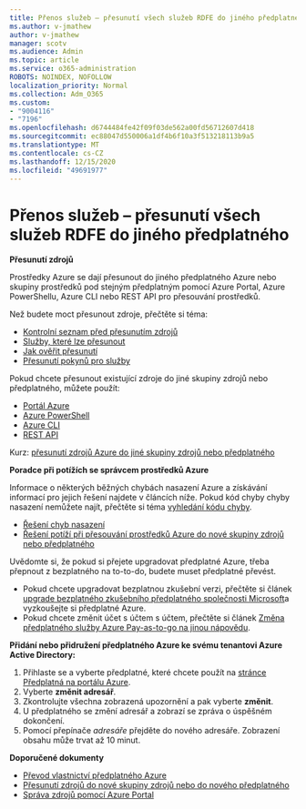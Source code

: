 ```yaml
---
title: Přenos služeb – přesunutí všech služeb RDFE do jiného předplatného
ms.author: v-jmathew
author: v-jmathew
manager: scotv
ms.audience: Admin
ms.topic: article
ms.service: o365-administration
ROBOTS: NOINDEX, NOFOLLOW
localization_priority: Normal
ms.collection: Adm_O365
ms.custom:
- "9004116"
- "7196"
ms.openlocfilehash: d6744484fe42f09f03de562a00fd56712607d418
ms.sourcegitcommit: ec88047d550006a1df4b6f10a3f513218113b9a5
ms.translationtype: MT
ms.contentlocale: cs-CZ
ms.lasthandoff: 12/15/2020
ms.locfileid: "49691977"
---
```

# <a name="transfer-services---move-all-rdfe-services-to-another-subscription"></a>Přenos služeb – přesunutí všech služeb RDFE do jiného předplatného

**Přesunutí zdrojů**

Prostředky Azure se dají přesunout do jiného předplatného Azure nebo skupiny prostředků pod stejným předplatným pomocí Azure Portal, Azure PowerShellu, Azure CLI nebo REST API pro přesouvání prostředků.

Než budete moct přesunout zdroje, přečtěte si téma:

- [Kontrolní seznam před přesunutím zdrojů](https://docs.microsoft.com/azure/azure-resource-manager/resource-group-move-resources?WT.mc_id=Portal-Microsoft_Azure_Support#checklist-before-moving-resources)
- [Služby, které lze přesunout](https://docs.microsoft.com/azure/azure-resource-manager/move-support-resources?WT.mc_id=Portal-Microsoft_Azure_Support)
- [Jak ověřit přesunutí](https://docs.microsoft.com/azure/azure-resource-manager/resource-group-move-resources?WT.mc_id=Portal-Microsoft_Azure_Support#validate-move)
- [Přesunutí pokynů pro služby](https://docs.microsoft.com/azure/azure-resource-manager/move-limitations/app-service-move-limitations?WT.mc_id=Portal-Microsoft_Azure_Support)

Pokud chcete přesunout existující zdroje do jiné skupiny zdrojů nebo předplatného, můžete použít:

- [Portál Azure](https://docs.microsoft.com/azure/azure-resource-manager/resource-group-move-resources?WT.mc_id=Portal-Microsoft_Azure_Support#use-the-portal)
- [Azure PowerShell](https://docs.microsoft.com/azure/azure-resource-manager/resource-group-move-resources?WT.mc_id=Portal-Microsoft_Azure_Support#use-azure-powershell)
- [Azure CLI](https://docs.microsoft.com/azure/azure-resource-manager/resource-group-move-resources?WT.mc_id=Portal-Microsoft_Azure_Support#use-azure-cli)
- [REST API](https://docs.microsoft.com/azure/azure-resource-manager/resource-group-move-resources?WT.mc_id=Portal-Microsoft_Azure_Support#use-rest-api)

Kurz: [přesunutí zdrojů Azure do jiné skupiny zdrojů nebo předplatného](https://docs.microsoft.com/azure/azure-resource-manager/resource-manager-tutorial-move-resources)

**Poradce při potížích se správcem prostředků Azure**

Informace o některých běžných chybách nasazení Azure a získávání informací pro jejich řešení najdete v článcích níže. Pokud kód chyby chyby nasazení nemůžete najít, přečtěte si téma [vyhledání kódu chyby](https://docs.microsoft.com/azure/azure-resource-manager/resource-manager-common-deployment-errors?WT.mc_id=Portal-Microsoft_Azure_Support#find-error-code).

- [Řešení chyb nasazení](https://docs.microsoft.com/azure/azure-resource-manager/resource-manager-common-deployment-errors)
- [Řešení potíží při přesouvání prostředků Azure do nové skupiny zdrojů nebo předplatného](https://docs.microsoft.com/azure/azure-resource-manager/troubleshoot-move)

Uvědomte si, že pokud si přejete upgradovat předplatné Azure, třeba přepnout z bezplatného na to-to-do, budete muset předplatné převést.

- Pokud chcete upgradovat bezplatnou zkušební verzi, přečtěte si článek [upgrade bezplatného zkušebního předplatného společnosti Microsoft](https://docs.microsoft.com/azure/billing/billing-upgrade-azure-subscription)a vyzkoušejte si předplatné Azure.
- Pokud chcete změnit účet s účtem s účtem, přečtěte si článek [Změna předplatného služby Azure Pay-as-to-go na jinou nápovědu](https://docs.microsoft.com/azure/billing/billing-how-to-switch-azure-offer).

**Přidání nebo přidružení předplatného Azure ke svému tenantovi Azure Active Directory:**

1. Přihlaste se a vyberte předplatné, které chcete použít na [stránce Předplatná na portálu Azure](https://portal.azure.com/#blade/Microsoft_Azure_Billing/SubscriptionsBlade).
2. Vyberte **změnit adresář**.
3. Zkontrolujte všechna zobrazená upozornění a pak vyberte **změnit**.
4. U předplatného se změní adresář a zobrazí se zpráva o úspěšném dokončení.
5. Pomocí přepínače *adresáře* přejděte do nového adresáře. Zobrazení obsahu může trvat až 10 minut.

**Doporučené dokumenty**

- [Převod vlastnictví předplatného Azure](https://docs.microsoft.com/azure/billing-subscription-transfer)
- [Přesunutí zdrojů do nové skupiny zdrojů nebo do nového předplatného](https://docs.microsoft.com/azure/azure-resource-manager/resource-group-move-resources)
- [Správa zdrojů pomocí Azure Portal](https://docs.microsoft.com/azure/azure-resource-manager/resource-group-portal)
